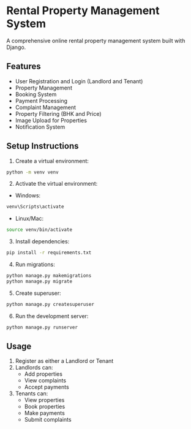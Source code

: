 # Rental Property Management System

A comprehensive online rental property management system built with Django.

## Features

- User Registration and Login (Landlord and Tenant)
- Property Management
- Booking System
- Payment Processing
- Complaint Management
- Property Filtering (BHK and Price)
- Image Upload for Properties
- Notification System

## Setup Instructions

1. Create a virtual environment:
```bash
python -m venv venv
```

2. Activate the virtual environment:
- Windows:
```bash
venv\Scripts\activate
```
- Linux/Mac:
```bash
source venv/bin/activate
```

3. Install dependencies:
```bash
pip install -r requirements.txt
```

4. Run migrations:
```bash
python manage.py makemigrations
python manage.py migrate
```

5. Create superuser:
```bash
python manage.py createsuperuser
```

6. Run the development server:
```bash
python manage.py runserver
```

## Usage

1. Register as either a Landlord or Tenant
2. Landlords can:
   - Add properties
   - View complaints
   - Accept payments
3. Tenants can:
   - View properties
   - Book properties
   - Make payments
   - Submit complaints 